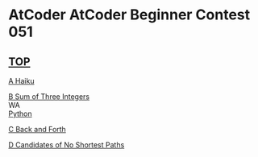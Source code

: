 # AtCoder  AtCoder Beginner Contest 051  

## <a href="https://atcoder.jp/contests/abc051" target="_blank" rel="noopener noreferrer">TOP</a>  

<a href="https://atcoder.jp/contests/abc051/tasks/abc051_a" target="_blank" rel="noopener noreferrer">A Haiku</a>  
<a href="https://atcoder.jp/contests/abc051/submissions/" target="_blank" rel="noopener noreferrer"></a>  

<a href="https://atcoder.jp/contests/abc051/tasks/abc051_b" target="_blank" rel="noopener noreferrer">B Sum of Three Integers</a>  
WA  
<a href="https://atcoder.jp/contests/abc051/submissions/15528168" target="_blank" rel="noopener noreferrer">Python</a>  

<a href="https://atcoder.jp/contests/abc051/tasks/abc051_c" target="_blank" rel="noopener noreferrer">C Back and Forth</a>  
<a href="https://atcoder.jp/contests/abc051/submissions/" target="_blank" rel="noopener noreferrer"></a>  

<a href="https://atcoder.jp/contests/abc051/tasks/abc051_d" target="_blank" rel="noopener noreferrer">D Candidates of No Shortest Paths</a>  
<a href="https://atcoder.jp/contests/abc051/submissions/" target="_blank" rel="noopener noreferrer"></a>  

